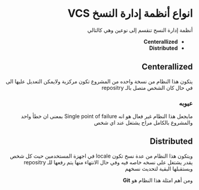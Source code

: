 <div dir=rtl>

# انواع أنظمة إدارة النسخ VCS

أنظمة إدارة النسخ تنقسم إلى نوعين وهي كالتالي

- **Centerallized**
- **Distributed**

## Centerallized

يتكون هذا النظام من نسخة واحده من المشروع تكون مركزية ولايمكن التعديل عليها الى في حال كان الشخص متصل بالـ repositry

### عيوبه

مايجعل هذا النظام غير فعال هو انه Single point of failure بمعنى ان خطأ واحد والمشروع بالكامل مراح يشتغل عند اي شخص

## Distributed

ويتكون هذا النظام من عدة نسخ تكون locale في اجهزة المستخدمين حيث كل شخص يقدر يشتغل على نسخه خاصه فيه وفي حال الانتهاء منها يتم رفعها للـ repositry ويستقبلها البقية لتحديث نسخهم

ومن أهم امثلة هذا النظام هو **Git**

</div>
